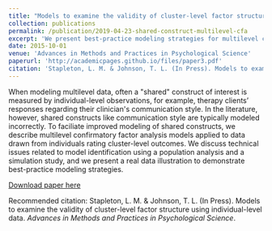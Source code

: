 ```yaml
---
title: "Models to examine the validity of cluster-level factor structure using individual-level data"
collection: publications
permalink: /publication/2019-04-23-shared-construct-multilevel-cfa
excerpt: 'We present best-practice modeling strategies for multilevel confirmatory factor analysis models with shared cluster-level constructs.'
date: 2015-10-01
venue: 'Advances in Methods and Practices in Psychological Science'
paperurl: 'http://academicpages.github.io/files/paper3.pdf'
citation: 'Stapleton, L. M. & Johnson, T. L. (In Press). Models to examine the validity of cluster-level factor structure using individual-level data; <i>Advances in Methods and Practices in Psychological Science</i>.'
---
```

When modeling multilevel data, often a "shared" construct of interest is measured by individual-level observations, for example, therapy clients’ responses regarding their clinician's communication style. In the literature, however, shared constructs like communication style are typically modeled incorrectly. To faciliate improved modeling of shared constructs, we describe multilevel confirmatory factor analysis models applied to data drawn from individuals rating cluster-level outcomes. We discuss technical issues related to model identification using a population analysis and a simulation study, and we present a real data illustration to demonstrate best-practice modeling strategies.

[Download paper here](http://tessajolee.github.io/files/stapletonjohnson2019.pdf)

Recommended citation: Stapleton, L. M. & Johnson, T. L. (In Press). Models to examine the validity of cluster-level factor structure using individual-level data. <i>Advances in Methods and Practices in Psychological Science</i>.
